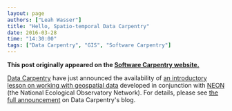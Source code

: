 ```yaml
---
layout: page
authors: ["Leah Wasser"]
title: "Hello, Spatio-temporal Data Carpentry"
date: 2016-03-28
time: "14:30:00"
tags: ["Data Carpentry", "GIS", "Software Carpentry"]
---
```


<p><b>This post originally appeared on the <a href="https://software-carpentry.org/">Software Carpentry website.</a></b></p>

[Data Carpentry]({{site.dc_url}}) have just announced the availability of
[an introductory lesson on working with geospatial data](http://neon-workwithdata.github.io/NEON-R-Spatio-Temporal-Data-and-Management-Intro/)
developed in conjunction with [NEON](http://www.neonscience.org/)
(the National Ecological Observatory Network).
For details,
please see [the full announcement]({{site.dc_url}}/blog/pilot-spatial-data/) on Data Carpentry's blog.
